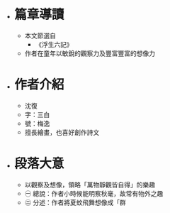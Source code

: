 - # 篇章導讀
	- 本文節選自
		- 《浮生六記》
	- 作者在童年以敏銳的觀察力及豐富豐富的想像力
- # 作者介紹
	- 沈復
	- 字：三白
	- 號：梅逸
	- 擅長繪畫，也喜好創作詩文
- # 段落大意
	- 以觀察及想像，領略「萬物靜觀皆自得」的樂趣
	- ㊀ 總說：作者小時候能明察秋毫，故常有物外之趣
	- ㊁ 分述：作者將夏蚊飛舞想像成「群